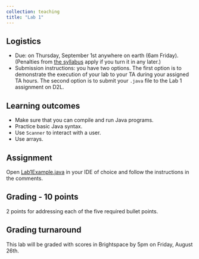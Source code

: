 ```yaml
---
collection: teaching
title: "Lab 1"
---
```


## Logistics
* Due: on Thursday, September 1st  anywhere on earth (6am Friday). (Penalties from [the
	syllabus](https://lgw2.github.io/teaching/csci132-fall-2022/syllabus/)
	apply if you turn it in any later.)
* Submission instructions: you have two options. The first option is to
	demonstrate the execution of your lab to your TA during your assigned TA
	hours. The second option is to submit your `.java` file to the Lab 1
	assignment on D2L.


## Learning outcomes
* Make sure that you can compile and run Java programs.
* Practice basic Java syntax.
* Use `Scanner` to interact with a user.
* Use arrays.

## Assignment

Open [Lab1Example.java](https://lgw2.github.io/teaching/csci132-fall-2022/lectures/Lab1Example.java) in your IDE of choice and follow the instructions in
the comments.

## Grading - 10 points
2 points for addressing each of the five required bullet points.

## Grading turnaround
This lab will be graded with scores in Brightspace by 5pm on Friday, August
26th.

